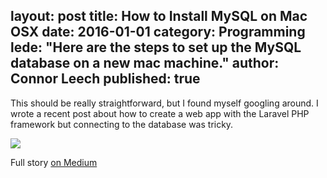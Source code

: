layout: post
title: How to Install MySQL on Mac OSX
date: 2016-01-01
category: Programming
lede: "Here are the steps to set up the MySQL database on a new mac machine."
author: Connor Leech
published: true
---

This should be really straightforward, but I found myself googling around. I wrote a recent post about how to create a web app with the Laravel PHP framework but connecting to the database was tricky.

![](https://cdn-images-1.medium.com/max/800/1*20qkCYKiNSaLjBQDL4i-aA.png)

Full story [on Medium](https://medium.com/@connorleech/how-to-install-mysql-on-mac-osx-5b266cfab3b6)